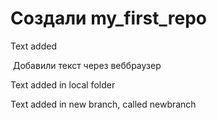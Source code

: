 # Создали my_first_repo

Text added

 Добавили текст через веббраузер

Text added in local folder

Text added in new branch, called newbranch


